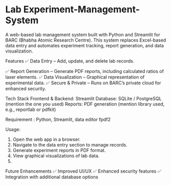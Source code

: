 # Lab Experiment-Management-System

A web-based lab management system built with Python and Streamlit for BARC (Bhabha Atomic Research Centre). This system replaces Excel-based data entry and automates experiment tracking, report generation, and data visualization.

Features
✅ Data Entry – Add, update, and delete lab records.

✅ Report Generation – Generate PDF reports, including calculated ratios of laser elements.
✅ Data Visualization – Graphical representation of experimental data.
✅ Secure & Private – Runs on BARC’s private cloud for enhanced security.

Tech Stack
Frontend & Backend: Streamlit
Database: SQLite / PostgreSQL (mention the one you used)
Reports: PDF generation (mention library used, e.g., reportlab or pdfkit)

Requirement : Python, Streamlit, data editor fpdf2

Usage:
1. Open the web app in a browser.
2. Navigate to the data entry section to manage records.
3. Generate experiment reports in PDF format.
4. View graphical visualizations of lab data.
5. 
Future Enhancements
✅ Improved UI/UX
✅ Enhanced security features
✅ Integration with additional database options
